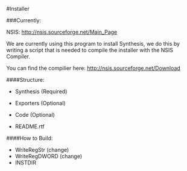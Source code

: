 #Installer

###Currently:

NSIS: http://nsis.sourceforge.net/Main_Page

We are currently using this program to install Synthesis, we do this by writing a script that is needed to compile the installer with the NSIS Compiler.

You can find the compilier here: http://nsis.sourceforge.net/Download

####Structure:

* Synthesis (Required)
* Exporters (Optional)
* Code (Optional)

* README.rtf

####How to Build:

* WriteRegStr (change)
* WriteRegDWORD (change)
* INSTDIR